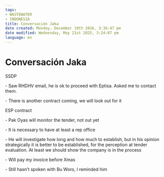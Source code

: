 ```yaml
---
tags:
- WASTEWATER
- INDONESIA
title: Conversación Jaka
date created: Monday, December 19th 2016, 3:36:47 pm
date modified: Wednesday, May 21st 2025, 3:24:07 pm
language: en
---
```


# Conversación Jaka

SSDP

\- Saw RHDHV email, he is ok to proceed with Eptisa. Asked me to contact them.

\- There is another contract coming, we will look out for it

ESP contract

\- Pak Oyas will monitor the tender, not out yet

\- It is necessary to have at least a rep office

\- He will investigate how long and how much to establish, but in his opinion strategically it is better to be established, for the perception at tender evaluation. At least we should show the company is in the process

\- Will pay my invoice before Xmas

\- Still hasn’t spoken with Bu Woro, I reminded him
